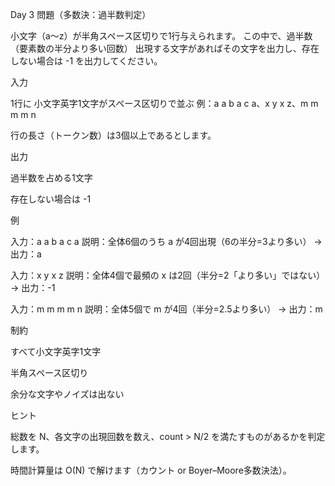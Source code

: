 Day 3 問題（多数決：過半数判定）

小文字（a〜z）が半角スペース区切りで1行与えられます。
この中で、過半数（要素数の半分より多い回数） 出現する文字があればその文字を出力し、存在しない場合は -1 を出力してください。

入力

1行に 小文字英字1文字がスペース区切りで並ぶ
例：a a b a c a、x y x z、m m m m n

行の長さ（トークン数）は3個以上であるとします。

出力

過半数を占める1文字

存在しない場合は -1

例

入力：a a b a c a
説明：全体6個のうち a が4回出現（6の半分=3より多い） → 出力：a

入力：x y x z
説明：全体4個で最頻の x は2回（半分=2「より多い」ではない） → 出力：-1

入力：m m m m n
説明：全体5個で m が4回（半分=2.5より多い） → 出力：m

制約

すべて小文字英字1文字

半角スペース区切り

余分な文字やノイズは出ない

ヒント

総数を N、各文字の出現回数を数え、count > N/2 を満たすものがあるかを判定します。

時間計算量は O(N) で解けます（カウント or Boyer–Moore多数決法）。